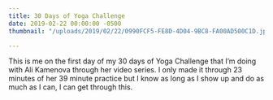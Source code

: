 ```yaml
---
title: 30 Days of Yoga Challenge
date: 2019-02-22 00:00:00 -0500
thumbnail: "/uploads/2019/02/22/0990FCF5-FE8D-4D04-9BC8-FA00AD500C1D.jpeg"

---
```

This is me on the first day of my 30 days of Yoga Challenge that I’m doing with Ali Kamenova through her video series. I only made it through 23 minutes of her 39 minute practice but I know as long as I show up and do as much as I can, I can get through this. 
